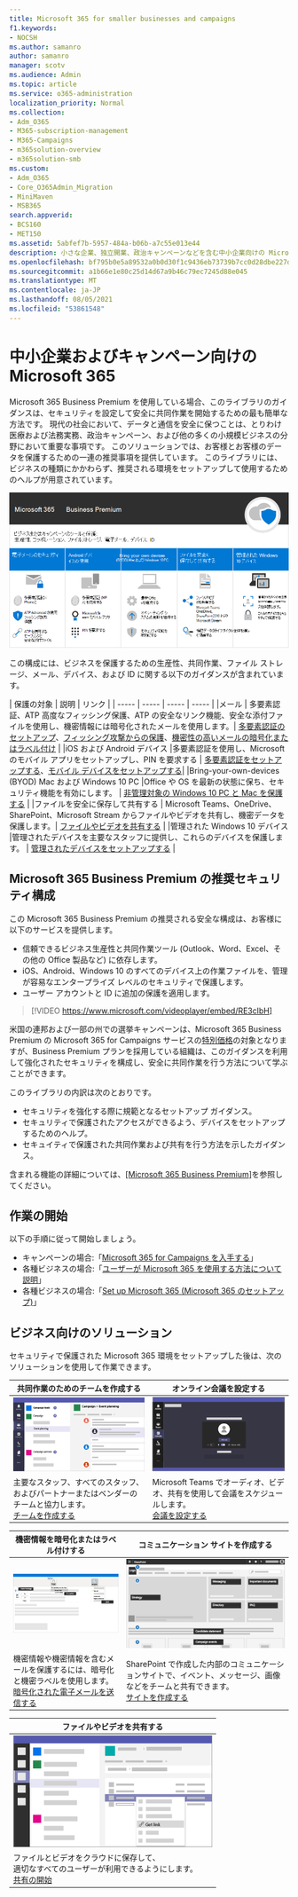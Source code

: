 ```yaml
---
title: Microsoft 365 for smaller businesses and campaigns
f1.keywords:
- NOCSH
ms.author: samanro
author: samanro
manager: scotv
ms.audience: Admin
ms.topic: article
ms.service: o365-administration
localization_priority: Normal
ms.collection:
- Adm_O365
- M365-subscription-management
- M365-Campaigns
- m365solution-overview
- m365solution-smb
ms.custom:
- Adm_O365
- Core_O365Admin_Migration
- MiniMaven
- MSB365
search.appverid:
- BCS160
- MET150
ms.assetid: 5abfef7b-5957-484a-b06b-a7c55e013e44
description: 小さな企業、独立開業、政治キャンペーンなどを含む中小企業向けの Microsoft 365 Business Premium セキュリティと共同作業に関する推奨事項。
ms.openlocfilehash: bf795b0e5a89532a0b0d30f1c9436eb73739b7cc0d28dbe227dcc52ef5c76c06
ms.sourcegitcommit: a1b66e1e80c25d14d67a9b46c79ec7245d88e045
ms.translationtype: MT
ms.contentlocale: ja-JP
ms.lasthandoff: 08/05/2021
ms.locfileid: "53861548"
---
```

# <a name="microsoft-365-for-smaller-businesses-and-campaigns"></a>中小企業およびキャンペーン向けの Microsoft 365

Microsoft 365 Business Premium を使用している場合、このライブラリのガイダンスは、セキュリティを設定して安全に共同作業を開始するための最も簡単な方法です。 現代の社会において、データと通信を安全に保つことは、とりわけ医療および法務実務、政治キャンペーン、および他の多くの小規模ビジネスの分野において重要な事項です。 このソリューションでは、お客様とお客様のデータを保護するための一連の推奨事項を提供しています。 このライブラリには、ビジネスの種類にかかわらず、推奨される環境をセットアップして使用するためのヘルプが用意されています。


![Microsoft 365 Business Premium は、生産性ツール、共同作業ツール、ファイル ストレージ、メール、デバイス、ID を保護します](../media/M365-WhatIsIt-SecurityFocus.png#lightbox)

この構成には、ビジネスを保護するための生産性、共同作業、ファイル ストレージ、メール、デバイス、および ID に関する以下のガイダンスが含まれています。

| 保護の対象 | 説明 | リンク |
| ----- | ----- | ----- | ----- |
|メール | 多要素認証、ATP 高度なフィッシング保護、ATP の安全なリンク機能、安全な添付ファイルを使用し、機密情報には暗号化されたメールを使用します。| [多要素認証のセットアップ](m365-campaigns-multifactor-authenication.md)、[フィッシング攻撃からの保護](m365-campaigns-phishing-and-attacks.md)、[機密性の高いメールの暗号化またはラベル付け](send-encrypted-email.md) |
|iOS および Android デバイス |多要素認証を使用し、Microsoft のモバイル アプリをセットアップし、PIN を要求する | [多要素認証をセットアップする](m365-campaigns-multifactor-authenication.md)、[モバイル デバイスをセットアップする](../business/set-up-mobile-devices.md?toc=/microsoft-365/campaigns/toc.json)|
|Bring-your-own-devices (BYOD) Mac および Windows 10 PC |Office や OS を最新の状態に保ち、セキュリティ機能を有効にします。 | [非管理対象の Windows 10 PC と Mac を保護する](m365-campaigns-protect-pcs-macs.md) |
|ファイルを安全に保存して共有する | Microsoft Teams、OneDrive、SharePoint、Microsoft Stream からファイルやビデオを共有し、機密データを保護します。| [ファイルやビデオを共有する](share-files-and-videos.md) |
|管理された Windows 10 デバイス |管理されたデバイスを主要なスタッフに提供し、これらのデバイスを保護します。 | [管理されたデバイスをセットアップする](../business/set-up-windows-devices.md?toc=/microsoft-365/campaigns/toc.json) |

## <a name="a-recommended-security-configuration-for-microsoft-365-business-premium"></a>Microsoft 365 Business Premium の推奨セキュリティ構成

この Microsoft 365 Business Premium の推奨される安全な構成は、お客様に以下のサービスを提供します。

- 信頼できるビジネス生産性と共同作業ツール (Outlook、Word、Excel、その他の Office 製品など) に依存します。
- iOS、Android、Windows 10 のすべてのデバイス上の作業ファイルを、管理が容易なエンタープライズ レベルのセキュリティで保護します。
- ユーザー アカウントと ID に追加の保護を適用します。

> [!VIDEO https://www.microsoft.com/videoplayer/embed/RE3clbH]

米国の連邦および一部の州での選挙キャンペーンは、Microsoft 365 Business Premium の Microsoft 365 for Campaigns サービスの[特別価格](get-microsoft-365-campaigns.md)の対象となりますが、Business Premium プランを採用している組織は、このガイダンスを利用して強化されたセキュリティを構成し、安全に共同作業を行う方法について学ぶことができます。

このライブラリの内訳は次のとおりです。

- セキュリティを強化する際に規範となるセットアップ ガイダンス。
- セキュリティで保護されたアクセスができるよう、デバイスをセットアップするためのヘルプ。
- セキュイティで保護された共同作業および共有を行う方法を示したガイダンス。

含まれる機能の詳細については、[[Microsoft 365 Business Premium]](https://www.microsoft.com/microsoft-365/business)を参照してください。

## <a name="get-started"></a>作業の開始

以下の手順に従って開始しましょう。

- キャンペーンの場合:「[Microsoft 365 for Campaigns を入手する](get-microsoft-365-campaigns.md)」
- 各種ビジネスの場合:「[ユーザーが Microsoft 365 を使用する方法について説明](m365-campaigns-users.md)」
- 各種ビジネスの場合:「[Set up Microsoft 365 (Microsoft 365 のセットアップ)](microsoft-365-campaigns-setup-overview.md)」

## <a name="solutions-for-your-business"></a>ビジネス向けのソリューション

セキュリティで保護された Microsoft 365 環境をセットアップした後は、次のソリューションを使用して作業できます。

| 共同作業のためのチームを作成する | オンライン会議を設定する |
| ------------- | ------------- |
| ![SharePoint​​ コミュニケーション サイト](../media/sm-m365-democracy-teams-collab.png) | ![オンライン会議](../media/m365-democracy-teams-meetings.png) |
| 主要なスタッフ、すべてのスタッフ、およびパートナーまたはベンダーのチームと協力します。<br>[チームを作成する](create-teams-for-collaboration.md) | Microsoft Teams でオーディオ、ビデオ、共有を使用して会議をスケジュールします。<br>[会議を設定する](set-up-meetings.md) |

| 機密情報を暗号化またはラベル付けする | コミュニケーション サイトを作成する |
| ------------- | ------------- |
| ![暗号化され、ラベル付けされたメール](../media/sm-m365-campaign-email-encrypt.png) | ![SharePoint​​ コミュニケーションサイト](../media/sm-m365-democracy-comms-site.png) |
| 機密情報や機密情報を含むメールを保護するには、暗号化と機密ラベルを使用します。<br>[暗号化された電子メールを送信する](send-encrypted-email.md) | SharePoint で作成した内部のコミュニケーションサイトで、イベント、メッセージ、画像などをチームと共有できます。<br>[サイトを作成する](create-communications-site.md) |

| ファイルやビデオを共有する |
| ------------- |
| ![Microsoft Teams のファイルを共有](../media/m365-democracy-teams-sharefiles.png) |
| ファイルとビデオをクラウドに保存して、 <br>適切なすべてのユーザーが利用できるようにします。<br>[共有の開始](share-files-and-videos.md) |
